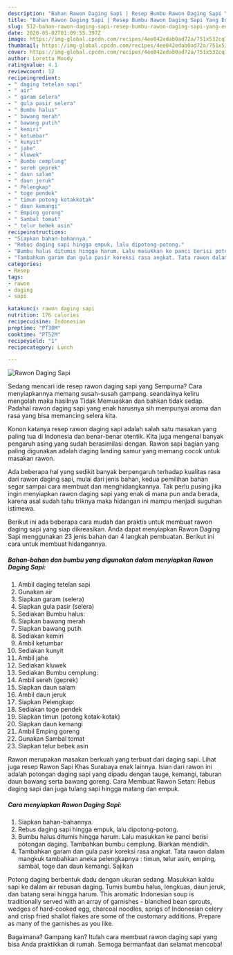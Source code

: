 ```yaml
---
description: "Bahan Rawon Daging Sapi | Resep Bumbu Rawon Daging Sapi Yang Enak Dan Mudah"
title: "Bahan Rawon Daging Sapi | Resep Bumbu Rawon Daging Sapi Yang Enak Dan Mudah"
slug: 512-bahan-rawon-daging-sapi-resep-bumbu-rawon-daging-sapi-yang-enak-dan-mudah
date: 2020-05-02T01:09:55.397Z
image: https://img-global.cpcdn.com/recipes/4ee042edab0ad72a/751x532cq70/rawon-daging-sapi-foto-resep-utama.jpg
thumbnail: https://img-global.cpcdn.com/recipes/4ee042edab0ad72a/751x532cq70/rawon-daging-sapi-foto-resep-utama.jpg
cover: https://img-global.cpcdn.com/recipes/4ee042edab0ad72a/751x532cq70/rawon-daging-sapi-foto-resep-utama.jpg
author: Loretta Moody
ratingvalue: 4.1
reviewcount: 12
recipeingredient:
- " daging tetelan sapi"
- " air"
- " garam selera"
- " gula pasir selera"
- " Bumbu halus"
- " bawang merah"
- " bawang putih"
- " kemiri"
- " ketumbar"
- " kunyit"
- " jahe"
- " kluwek"
- " Bumbu cemplung"
- " sereh geprek"
- " daun salam"
- " daun jeruk"
- " Pelengkap"
- " toge pendek"
- " timun potong kotakkotak"
- " daun kemangi"
- " Emping goreng"
- " Sambal tomat"
- " telur bebek asin"
recipeinstructions:
- "Siapkan bahan-bahannya."
- "Rebus daging sapi hingga empuk, lalu dipotong-potong."
- "Bumbu halus ditumis hingga harum. Lalu masukkan ke panci berisi potongan daging. Tambahkan bumbu cemplung. Biarkan mendidih."
- "Tambahkan garam dan gula pasir koreksi rasa angkat. Tata rawon dalam mangkuk tambahkan aneka pelengkapnya : timun, telur asin, emping, sambal, toge dan daun kemangi. Sajikan"
categories:
- Resep
tags:
- rawon
- daging
- sapi

katakunci: rawon daging sapi 
nutrition: 176 calories
recipecuisine: Indonesian
preptime: "PT30M"
cooktime: "PT52M"
recipeyield: "1"
recipecategory: Lunch

---
```



![Rawon Daging Sapi](https://img-global.cpcdn.com/recipes/4ee042edab0ad72a/751x532cq70/rawon-daging-sapi-foto-resep-utama.jpg)

Sedang mencari ide resep rawon daging sapi yang Sempurna? Cara menyiapkannya memang susah-susah gampang. seandainya keliru mengolah maka hasilnya Tidak Memuaskan dan bahkan tidak sedap. Padahal rawon daging sapi yang enak harusnya sih mempunyai aroma dan rasa yang bisa memancing selera kita.

Konon katanya resep rawon daging sapi adalah salah satu masakan yang paling tua di Indonesia dan benar-benar otentik. Kita juga mengenal banyak pengaruh asing yang sudah berasimilasi dengan. Rawon sapi bagian yang paling digunakan adalah daging landing samur yang memang cocok untuk masakan rawon.

Ada beberapa hal yang sedikit banyak berpengaruh terhadap kualitas rasa dari rawon daging sapi, mulai dari jenis bahan, kedua pemilihan bahan segar sampai cara membuat dan menghidangkannya. Tak perlu pusing jika ingin menyiapkan rawon daging sapi yang enak di mana pun anda berada, karena asal sudah tahu triknya maka hidangan ini mampu menjadi suguhan istimewa.


Berikut ini ada beberapa cara mudah dan praktis untuk membuat rawon daging sapi yang siap dikreasikan. Anda dapat menyiapkan Rawon Daging Sapi menggunakan 23 jenis bahan dan 4 langkah pembuatan. Berikut ini cara untuk membuat hidangannya.

<!--inarticleads1-->

##### Bahan-bahan dan bumbu yang digunakan dalam menyiapkan Rawon Daging Sapi:

1. Ambil  daging tetelan sapi
1. Gunakan  air
1. Siapkan  garam (selera)
1. Siapkan  gula pasir (selera)
1. Sediakan  Bumbu halus:
1. Siapkan  bawang merah
1. Siapkan  bawang putih
1. Sediakan  kemiri
1. Ambil  ketumbar
1. Sediakan  kunyit
1. Ambil  jahe
1. Sediakan  kluwek
1. Sediakan  Bumbu cemplung:
1. Ambil  sereh (geprek)
1. Siapkan  daun salam
1. Ambil  daun jeruk
1. Siapkan  Pelengkap:
1. Sediakan  toge pendek
1. Siapkan  timun (potong kotak-kotak)
1. Siapkan  daun kemangi
1. Ambil  Emping goreng
1. Gunakan  Sambal tomat
1. Siapkan  telur bebek asin


Rawon merupakan masakan berkuah yang terbuat dari daging sapi. Lihat juga resep Rawon Sapi Khas Surabaya enak lainnya. Isian dari rawon ini adalah potongan daging sapi yang dipadu dengan tauge, kemangi, taburan daun bawang serta bawang goreng. Cara Membuat Rawon Setan: Rebus daging sapi dan juga tulang sapi hingga matang dan empuk. 

<!--inarticleads2-->

##### Cara menyiapkan Rawon Daging Sapi:

1. Siapkan bahan-bahannya.
1. Rebus daging sapi hingga empuk, lalu dipotong-potong.
1. Bumbu halus ditumis hingga harum. Lalu masukkan ke panci berisi potongan daging. Tambahkan bumbu cemplung. Biarkan mendidih.
1. Tambahkan garam dan gula pasir koreksi rasa angkat. Tata rawon dalam mangkuk tambahkan aneka pelengkapnya : timun, telur asin, emping, sambal, toge dan daun kemangi. Sajikan


Potong daging berbentuk dadu dengan ukuran sedang. Masukkan kaldu sapi ke dalam air rebusan daging. Tumis bumbu halus, lengkuas, daun jeruk, dan batang serai hingga harum. This aromatic Indonesian soup is traditionally served with an array of garnishes - blanched bean sprouts, wedges of hard-cooked egg, charcoal noodles, sprigs of Indonesian celery and crisp fried shallot flakes are some of the customary additions. Prepare as many of the garnishes as you like. 

Bagaimana? Gampang kan? Itulah cara membuat rawon daging sapi yang bisa Anda praktikkan di rumah. Semoga bermanfaat dan selamat mencoba!
